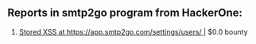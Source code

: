 ## Reports in smtp2go program from HackerOne:
1. [Stored XSS at https://app.smtp2go.com/settings/users/  ](https://hackerone.com/reports/912865) | $0.0 bounty